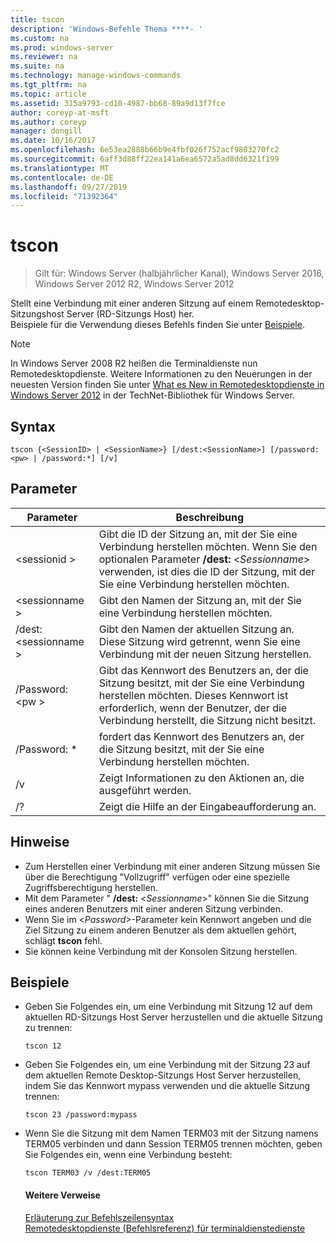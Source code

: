 ```yaml
---
title: tscon
description: 'Windows-Befehle Thema ****- '
ms.custom: na
ms.prod: windows-server
ms.reviewer: na
ms.suite: na
ms.technology: manage-windows-commands
ms.tgt_pltfrm: na
ms.topic: article
ms.assetid: 315a9793-cd10-4987-bb68-89a9d13f7fce
author: coreyp-at-msft
ms.author: coreyp
manager: dongill
ms.date: 10/16/2017
ms.openlocfilehash: 6e53ea2888b66b9e4fbf026f752acf9803270fc2
ms.sourcegitcommit: 6aff3d88ff22ea141a6ea6572a5ad8dd6321f199
ms.translationtype: MT
ms.contentlocale: de-DE
ms.lasthandoff: 09/27/2019
ms.locfileid: "71392364"
---
```

# <a name="tscon"></a>tscon

>Gilt für: Windows Server (halbjährlicher Kanal), Windows Server 2016, Windows Server 2012 R2, Windows Server 2012

Stellt eine Verbindung mit einer anderen Sitzung auf einem Remotedesktop-Sitzungshost Server (RD-Sitzungs Host) her.  
Beispiele für die Verwendung dieses Befehls finden Sie unter [Beispiele](#BKMK_examples).  

> [!NOTE]  
> In Windows Server 2008 R2 heißen die Terminaldienste nun Remotedesktopdienste. Weitere Informationen zu den Neuerungen in der neuesten Version finden Sie unter [What es New in Remotedesktopdienste in Windows Server 2012](https://technet.microsoft.com/library/hh831527) in der TechNet-Bibliothek für Windows Server.  

## <a name="syntax"></a>Syntax  
```  
tscon {<SessionID> | <SessionName>} [/dest:<SessionName>] [/password:<pw> | /password:*] [/v]  
```  
## <a name="parameters"></a>Parameter  

|Parameter|Beschreibung|  
|-------|--------|  
|\<sessionid >|Gibt die ID der Sitzung an, mit der Sie eine Verbindung herstellen möchten. Wenn Sie den optionalen Parameter **/dest:** <*Sessionname*> verwenden, ist dies die ID der Sitzung, mit der Sie eine Verbindung herstellen möchten.|  
|\<sessionname >|Gibt den Namen der Sitzung an, mit der Sie eine Verbindung herstellen möchten.|  
|/dest: \<sessionname >|Gibt den Namen der aktuellen Sitzung an. Diese Sitzung wird getrennt, wenn Sie eine Verbindung mit der neuen Sitzung herstellen.|  
|/Password: \<pw >|Gibt das Kennwort des Benutzers an, der die Sitzung besitzt, mit der Sie eine Verbindung herstellen möchten. Dieses Kennwort ist erforderlich, wenn der Benutzer, der die Verbindung herstellt, die Sitzung nicht besitzt.|  
|/Password: *|fordert das Kennwort des Benutzers an, der die Sitzung besitzt, mit der Sie eine Verbindung herstellen möchten.|  
|/v|Zeigt Informationen zu den Aktionen an, die ausgeführt werden.|  
|/?|Zeigt die Hilfe an der Eingabeaufforderung an.|  

## <a name="remarks"></a>Hinweise  
-   Zum Herstellen einer Verbindung mit einer anderen Sitzung müssen Sie über die Berechtigung "Vollzugriff" verfügen oder eine spezielle Zugriffsberechtigung herstellen.  
-   Mit dem Parameter " **/dest:** <*Sessionname*>" können Sie die Sitzung eines anderen Benutzers mit einer anderen Sitzung verbinden.  
-   Wenn Sie im <*Password*>-Parameter kein Kennwort angeben und die Ziel Sitzung zu einem anderen Benutzer als dem aktuellen gehört, schlägt **tscon** fehl.  
-   Sie können keine Verbindung mit der Konsolen Sitzung herstellen.  

## <a name="BKMK_examples"></a>Beispiele  
- Geben Sie Folgendes ein, um eine Verbindung mit Sitzung 12 auf dem aktuellen RD-Sitzungs Host Server herzustellen und die aktuelle Sitzung zu trennen:  
  ```  
  tscon 12  
  ```  
- Geben Sie Folgendes ein, um eine Verbindung mit der Sitzung 23 auf dem aktuellen Remote Desktop-Sitzungs Host Server herzustellen, indem Sie das Kennwort mypass verwenden und die aktuelle Sitzung trennen:  
  ```  
  tscon 23 /password:mypass  
  ```  
- Wenn Sie die Sitzung mit dem Namen TERM03 mit der Sitzung namens TERM05 verbinden und dann Session TERM05 trennen möchten, geben Sie Folgendes ein, wenn eine Verbindung besteht:  
  ```  
  tscon TERM03 /v /dest:TERM05  
  ```  
  #### <a name="additional-references"></a>Weitere Verweise  
  [Erläuterung zur Befehlszeilensyntax](command-line-syntax-key.md)  
  [Remotedesktopdienste &#40;Befehlsreferenz&#41; für terminaldienstedienste](remote-desktop-services-terminal-services-command-reference.md)  

